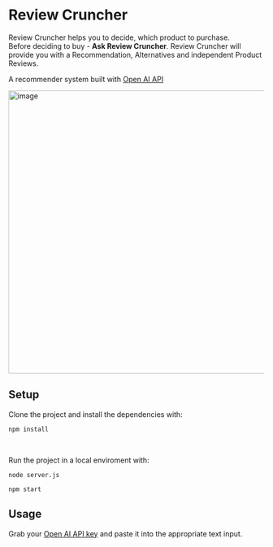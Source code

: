 # Review Cruncher

Review Cruncher helps you to decide, which product to purchase.<br/>
Before deciding to buy - <b>Ask Review Cruncher</b>.
Review Cruncher will provide you with a Recommendation, Alternatives and independent Product Reviews.

A recommender system built with [Open AI API](https://openai.com/api/)

<img width="557" alt="image" src="https://github.com/user-attachments/assets/c23a7bc3-c087-4d91-b06a-416bee9c6a5c" />


## Setup

Clone the project and install the dependencies with:

```console
npm install
```

<br />

Run the project in a local enviroment with:

```console
node server.js
```

```console
npm start
```

## Usage

Grab your [Open AI API key](https://help.openai.com/en/articles/4936850-where-do-i-find-my-secret-api-key) and paste it into the appropriate text input.

